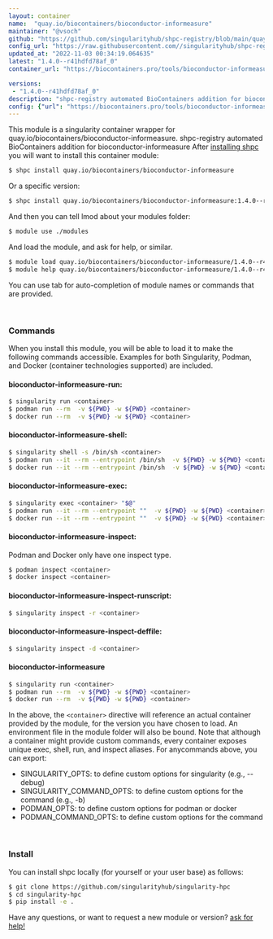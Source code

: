 ```yaml
---
layout: container
name:  "quay.io/biocontainers/bioconductor-informeasure"
maintainer: "@vsoch"
github: "https://github.com/singularityhub/shpc-registry/blob/main/quay.io/biocontainers/bioconductor-informeasure/container.yaml"
config_url: "https://raw.githubusercontent.com//singularityhub/shpc-registry/main/quay.io/biocontainers/bioconductor-informeasure/container.yaml"
updated_at: "2022-11-03 00:34:19.064635"
latest: "1.4.0--r41hdfd78af_0"
container_url: "https://biocontainers.pro/tools/bioconductor-informeasure"

versions:
 - "1.4.0--r41hdfd78af_0"
description: "shpc-registry automated BioContainers addition for bioconductor-informeasure"
config: {"url": "https://biocontainers.pro/tools/bioconductor-informeasure", "maintainer": "@vsoch", "description": "shpc-registry automated BioContainers addition for bioconductor-informeasure", "latest": {"1.4.0--r41hdfd78af_0": "sha256:9f2dcaf2c6bb83c2f03d92cf4b0c242f88baca0f4e0d7e13b3db9851a837ee75"}, "tags": {"1.4.0--r41hdfd78af_0": "sha256:9f2dcaf2c6bb83c2f03d92cf4b0c242f88baca0f4e0d7e13b3db9851a837ee75"}, "docker": "quay.io/biocontainers/bioconductor-informeasure"}
---
```


This module is a singularity container wrapper for quay.io/biocontainers/bioconductor-informeasure.
shpc-registry automated BioContainers addition for bioconductor-informeasure
After [installing shpc](#install) you will want to install this container module:


```bash
$ shpc install quay.io/biocontainers/bioconductor-informeasure
```

Or a specific version:

```bash
$ shpc install quay.io/biocontainers/bioconductor-informeasure:1.4.0--r41hdfd78af_0
```

And then you can tell lmod about your modules folder:

```bash
$ module use ./modules
```

And load the module, and ask for help, or similar.

```bash
$ module load quay.io/biocontainers/bioconductor-informeasure/1.4.0--r41hdfd78af_0
$ module help quay.io/biocontainers/bioconductor-informeasure/1.4.0--r41hdfd78af_0
```

You can use tab for auto-completion of module names or commands that are provided.

<br>

### Commands

When you install this module, you will be able to load it to make the following commands accessible.
Examples for both Singularity, Podman, and Docker (container technologies supported) are included.

#### bioconductor-informeasure-run:

```bash
$ singularity run <container>
$ podman run --rm  -v ${PWD} -w ${PWD} <container>
$ docker run --rm  -v ${PWD} -w ${PWD} <container>
```

#### bioconductor-informeasure-shell:

```bash
$ singularity shell -s /bin/sh <container>
$ podman run --it --rm --entrypoint /bin/sh  -v ${PWD} -w ${PWD} <container>
$ docker run --it --rm --entrypoint /bin/sh  -v ${PWD} -w ${PWD} <container>
```

#### bioconductor-informeasure-exec:

```bash
$ singularity exec <container> "$@"
$ podman run --it --rm --entrypoint ""  -v ${PWD} -w ${PWD} <container> "$@"
$ docker run --it --rm --entrypoint ""  -v ${PWD} -w ${PWD} <container> "$@"
```

#### bioconductor-informeasure-inspect:

Podman and Docker only have one inspect type.

```bash
$ podman inspect <container>
$ docker inspect <container>
```

#### bioconductor-informeasure-inspect-runscript:

```bash
$ singularity inspect -r <container>
```

#### bioconductor-informeasure-inspect-deffile:

```bash
$ singularity inspect -d <container>
```



#### bioconductor-informeasure

```bash
$ singularity run <container>
$ podman run --rm  -v ${PWD} -w ${PWD} <container>
$ docker run --rm  -v ${PWD} -w ${PWD} <container>
```


In the above, the `<container>` directive will reference an actual container provided
by the module, for the version you have chosen to load. An environment file in the
module folder will also be bound. Note that although a container
might provide custom commands, every container exposes unique exec, shell, run, and
inspect aliases. For anycommands above, you can export:

 - SINGULARITY_OPTS: to define custom options for singularity (e.g., --debug)
 - SINGULARITY_COMMAND_OPTS: to define custom options for the command (e.g., -b)
 - PODMAN_OPTS: to define custom options for podman or docker
 - PODMAN_COMMAND_OPTS: to define custom options for the command

<br>

### Install

You can install shpc locally (for yourself or your user base) as follows:

```bash
$ git clone https://github.com/singularityhub/singularity-hpc
$ cd singularity-hpc
$ pip install -e .
```

Have any questions, or want to request a new module or version? [ask for help!](https://github.com/singularityhub/singularity-hpc/issues)